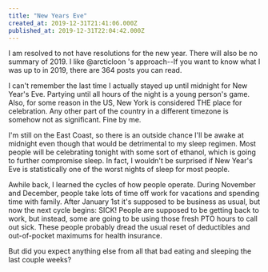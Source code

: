 ```yaml
---
title: "New Years Eve"
created_at: 2019-12-31T21:41:06.000Z
published_at: 2019-12-31T22:04:42.000Z
---
```

I am resolved to not have resolutions for the new year. There will also be no summary of 2019. I like @arcticloon 's approach--If you want to know what I was up to in 2019, there are 364 posts you can read. 

I can't remember the last time I actually stayed up until midnight for New Year's Eve. Partying until all hours of the night is a young person's game. Also, for some reason in the US, New York is considered THE place for celebration. Any other part of the country in a different timezone is somehow not as significant. Fine by me. 

I'm still on the East Coast, so there is an outside chance I'll be awake at midnight even though that would be detrimental to my sleep regimen. Most people will be celebrating tonight with some sort of ethanol, which is going to further compromise sleep. In fact, I wouldn't be surprised if New Year's Eve is statistically one of the worst nights of sleep for most people. 

Awhile back, I learned the cycles of how people operate. During November and December, people take lots of time off work for vacations and spending time with family. After January 1st it's supposed to be business as usual, but now the next cycle begins: SICK! People are supposed to be getting back to work, but instead, some are going to be using those fresh PTO hours to call out sick. These people probably dread the usual reset of deductibles and out-of-pocket maximums for health insurance.

But did you expect anything else from all that bad eating and sleeping the last couple weeks?
